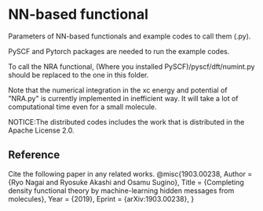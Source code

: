 NN-based functional
====

Parameters of NN-based functionals and example codes to call them (.py).

PySCF and Pytorch packages are needed to run the example codes.

To call the NRA functional, (Where you installed PySCF)/pyscf/dft/numint.py should be replaced to the one in this folder.

Note that the numerical integration in the xc energy and potential of "NRA.py" is currently implemented in inefficient way. It will take a lot of computational time even for a small molecule. 

NOTICE:The distributed codes includes the work that is distributed in the Apache License 2.0.

## Reference
Cite the following paper in any related works.
@misc{1903.00238,
Author = {Ryo Nagai and Ryosuke Akashi and Osamu Sugino},
Title = {Completing density functional theory by machine-learning hidden messages from molecules},
Year = {2019},
Eprint = {arXiv:1903.00238},
}
